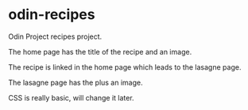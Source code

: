 # odin-recipes

Odin Project recipes project.

The home page has the title of the recipe and an image.

The recipe is linked in the home page which leads to the lasagne page.

The lasagne page has the plus an image.

CSS is really basic, will change it later.
